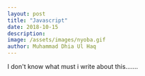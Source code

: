```yaml
---
layout: post
title: "Javascript"
date: 2018-10-15
description: 
image: /assets/images/nyoba.gif
author: Muhammad Dhia Ul Haq
---
```






















I don't know what must i write about this.......